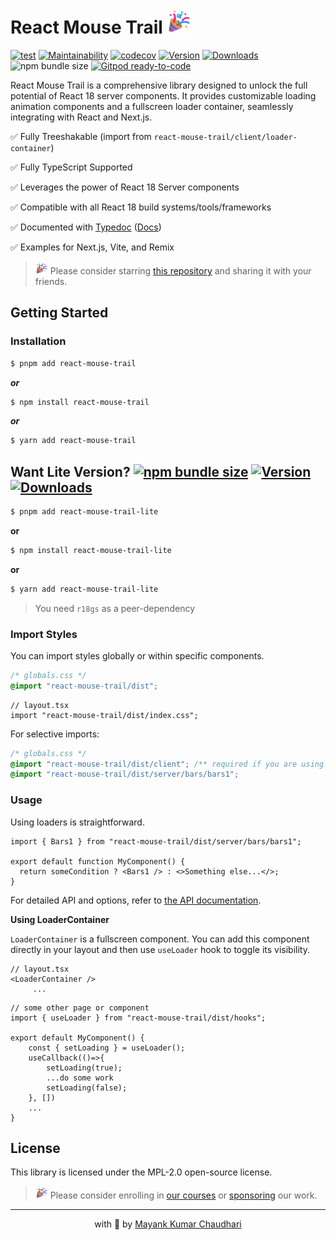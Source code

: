# React Mouse Trail <img src="https://github.com/react18-tools/react-mouse-trail/blob/main/popper.png?raw=true" style="height: 40px"/>

[![test](https://github.com/react18-tools/react-mouse-trail/actions/workflows/test.yml/badge.svg)](https://github.com/react18-tools/react-mouse-trail/actions/workflows/test.yml) [![Maintainability](https://api.codeclimate.com/v1/badges/aa896ec14c570f3bb274/maintainability)](https://codeclimate.com/github/react18-tools/react-mouse-trail/maintainability) [![codecov](https://codecov.io/gh/react18-tools/react-mouse-trail/graph/badge.svg)](https://codecov.io/gh/react18-tools/react-mouse-trail) [![Version](https://img.shields.io/npm/v/react-mouse-trail.svg?colorB=green)](https://www.npmjs.com/package/react-mouse-trail) [![Downloads](https://img.jsdelivr.com/img.shields.io/npm/d18m/react-mouse-trail.svg)](https://www.npmjs.com/package/react-mouse-trail) ![npm bundle size](https://img.shields.io/bundlephobia/minzip/react-mouse-trail) [![Gitpod ready-to-code](https://img.shields.io/badge/Gitpod-ready--to--code-blue?logo=gitpod)](https://gitpod.io/from-referrer/)

React Mouse Trail is a comprehensive library designed to unlock the full potential of React 18 server components. It provides customizable loading animation components and a fullscreen loader container, seamlessly integrating with React and Next.js.

✅ Fully Treeshakable (import from `react-mouse-trail/client/loader-container`)

✅ Fully TypeScript Supported

✅ Leverages the power of React 18 Server components

✅ Compatible with all React 18 build systems/tools/frameworks

✅ Documented with [Typedoc](https://react18-tools.github.io/react-mouse-trail) ([Docs](https://react18-tools.github.io/react-mouse-trail))

✅ Examples for Next.js, Vite, and Remix

> <img src="https://github.com/react18-tools/react-mouse-trail/blob/main/popper.png?raw=true" style="height: 20px"/> Please consider starring [this repository](https://github.com/react18-tools/react-mouse-trail) and sharing it with your friends.

## Getting Started

### Installation

```bash
$ pnpm add react-mouse-trail
```

**_or_**

```bash
$ npm install react-mouse-trail
```

**_or_**

```bash
$ yarn add react-mouse-trail
```

## Want Lite Version? [![npm bundle size](https://img.shields.io/bundlephobia/minzip/react-mouse-trail-lite)](https://www.npmjs.com/package/react-mouse-trail-lite) [![Version](https://img.shields.io/npm/v/react-mouse-trail-lite.svg?colorB=green)](https://www.npmjs.com/package/react-mouse-trail-lite) [![Downloads](https://img.jsdelivr.com/img.shields.io/npm/d18m/react-mouse-trail-lite.svg)](https://www.npmjs.com/package/react-mouse-trail-lite)

```bash
$ pnpm add react-mouse-trail-lite
```

**or**

```bash
$ npm install react-mouse-trail-lite
```

**or**

```bash
$ yarn add react-mouse-trail-lite
```

> You need `r18gs` as a peer-dependency

### Import Styles

You can import styles globally or within specific components.

```css
/* globals.css */
@import "react-mouse-trail/dist";
```

```tsx
// layout.tsx
import "react-mouse-trail/dist/index.css";
```

For selective imports:

```css
/* globals.css */
@import "react-mouse-trail/dist/client"; /** required if you are using LoaderContainer */
@import "react-mouse-trail/dist/server/bars/bars1";
```

### Usage

Using loaders is straightforward.

```tsx
import { Bars1 } from "react-mouse-trail/dist/server/bars/bars1";

export default function MyComponent() {
  return someCondition ? <Bars1 /> : <>Something else...</>;
}
```

For detailed API and options, refer to [the API documentation](https://react18-tools.github.io/react-mouse-trail).

**Using LoaderContainer**

`LoaderContainer` is a fullscreen component. You can add this component directly in your layout and then use `useLoader` hook to toggle its visibility.

```tsx
// layout.tsx
<LoaderContainer />
	 ...
```

```tsx
// some other page or component
import { useLoader } from "react-mouse-trail/dist/hooks";

export default MyComponent() {
	const { setLoading } = useLoader();
	useCallback(()=>{
		setLoading(true);
		...do some work
		setLoading(false);
	}, [])
	...
}
```

## License

This library is licensed under the MPL-2.0 open-source license.



> <img src="https://github.com/react18-tools/react-mouse-trail/blob/main/popper.png?raw=true" style="height: 20px"/> Please consider enrolling in [our courses](https://mayank-chaudhari.vercel.app/courses) or [sponsoring](https://github.com/sponsors/mayank1513) our work.

<hr />

<p align="center" style="text-align:center">with 💖 by <a href="https://mayank-chaudhari.vercel.app" target="_blank">Mayank Kumar Chaudhari</a></p>
